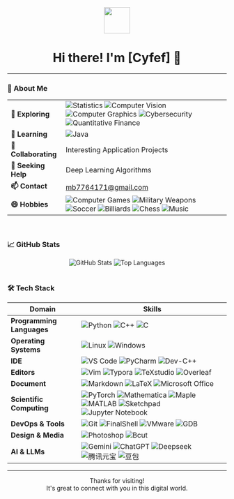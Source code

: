 <div align="center">
  <img src="你的图片链接或相对路径" width="60"/>
  <h1>Hi there! I'm [Cyfef] 👋</h1>
</div>

---

### 🚀 About Me

| | |
| :--- | :--- |
| **🔭 Exploring** | ![Statistics](https://img.shields.io/badge/-Statistics-2F6B8F?style=flat&logo=jupyter&logoColor=white) ![Computer Vision](https://img.shields.io/badge/-Computer%20Vision-FF5722?style=flat&logo=opencv&logoColor=white) ![Computer Graphics](https://img.shields.io/badge/-Computer%20Graphics-4CAF50?style=flat&logo=opengl&logoColor=white) ![Cybersecurity](https://img.shields.io/badge/-Cybersecurity-673AB7?style=flat&logo=c&logoColor=white) ![Quantitative Finance](https://img.io/badge/-Quantitative%20Finance-009688?style=flat&logo=cplusplus&logoColor=white) |
| **🌱 Learning** | ![Java](https://img.shields.io/badge/-Java-E34A49?style=flat&logo=java&logoColor=white) |
| **👯 Collaborating** | Interesting Application Projects |
| **🤔 Seeking Help** | Deep Learning Algorithms |
| **📫 Contact** | [mb7764171@gmail.com](mailto:mb7764171@gmail.com) |
| **😄 Hobbies** | ![Computer Games](https://img.shields.io/badge/-Games-FFC107?style=flat) ![Military Weapons](https://img.shields.io/badge/-Military%20Weapons-607D8B?style=flat) ![Soccer](https://img.io/badge/-Soccer-795548?style=flat) ![Billiards](https://img.shields.io/badge/-Billiards-00BCD4?style=flat) ![Chess](https://img.shields.io/badge/-Chess-3F51B5?style=flat) ![Music](https://img.shields.io/badge/-Music-9C27B0?style=flat) |
<br>

### 📈 GitHub Stats

<div align="center">
  <img src="https://github-readme-stats.vercel.app/api?username=Cyfef&show_icons=true&theme=dark" alt="GitHub Stats" />
  <img src="https://github-readme-stats.vercel.app/api/top-langs/?username=Cyfef&layout=compact&theme=dark" alt="Top Languages" />
</div>

<br>

### 🛠️ Tech Stack

| Domain                   | Skills                                                                                             |
| ------------------------ | -------------------------------------------------------------------------------------------------- |
| **Programming Languages** | ![Python](https://img.shields.io/badge/-Python-3776AB?style=flat-square&logo=python&logoColor=white) ![C++](https://img.shields.io/badge/-C++-00599C?style=flat-square&logo=cplusplus&logoColor=white) ![C](https://img.shields.io/badge/-C-A8B9CC?style=flat-square&logo=c&logoColor=white)  |
| **Operating Systems** | ![Linux](https://img.shields.io/badge/-Linux-FCC624?style=flat-square&logo=linux&logoColor=black) ![Windows](https://img.shields.io/badge/-Windows-0078D6?style=flat-square&logo=windows&logoColor=white)  |
| **IDE** | ![VS Code](https://img.shields.io/badge/-VSCode-007ACC?style=flat-square&logo=visual-studio-code&logoColor=white)  ![PyCharm](https://img.shields.io/badge/-PyCharm-000000?style=flat-square&logo=pycharm&logoColor=white)  ![Dev-C++](https://img.shields.io/badge/-Dev--C++-003399?style=flat-square&logo=cplusplus&logoColor=white)  |
| **Editors** | ![Vim](https://img.shields.io/badge/-Vim-019733?style=flat-square&logo=vim&logoColor=white) ![Typora](https://img.shields.io/badge/-Typora-000000?style=flat-square&logo=typora&logoColor=white) ![TeXstudio](https://img.shields.io/badge/-TeXstudio-4B2E83?style=flat-square&logo=tex&logoColor=white) ![Overleaf](https://img.shields.io/badge/-Overleaf-47B256?style=flat-square&logo=overleaf&logoColor=white) |
| **Document** | ![Markdown](https://img.shields.io/badge/-Markdown-000000?style=flat-square&logo=markdown&logoColor=white) ![LaTeX](https://img.shields.io/badge/-LaTeX-47B256?style=flat-square&logo=latex&logoColor=white) ![Microsoft Office](https://img.shields.io/badge/-Microsoft%20Office-258025?style=flat-square&logo=microsoft-office&logoColor=white) |
| **Scientific Computing** | ![PyTorch](https://img.shields.io/badge/-PyTorch-EE4C2C?style=flat-square&logo=pytorch&logoColor=white) ![Mathematica](https://img.shields.io/badge/-Mathematica-ED1C24?style=flat-square&logo=wolfram&logoColor=white) ![Maple](https://img.shields.io/badge/-Maple-000000?style=flat-square) ![MATLAB](https://img.shields.io/badge/-MATLAB-0076A8?style=flat-square&logo=matlab&logoColor=white) ![Sketchpad](https://img.shields.io/badge/-Sketchpad-006C74?style=flat-square) ![Jupyter Notebook](https://img.shields.io/badge/-Jupyter-F37626?style=flat-square&logo=jupyter&logoColor=white) |
| **DevOps & Tools** | ![Git](https://img.shields.io/badge/-Git-F05032?style=flat-square&logo=git&logoColor=white) ![FinalShell](https://img.shields.io/badge/-FinalShell-448AFF?style=flat-square) ![VMware](https://img.shields.io/badge/-VMware-607D8B?style=flat-square&logo=vmware&logoColor=white) ![GDB](https://img.shields.io/badge/-GDB-616161?style=flat-square) |
| **Design & Media** | ![Photoshop](https://img.shields.io/badge/-Photoshop-31A8FF?style=flat-square&logo=adobe-photoshop&logoColor=white) ![Bcut](https://img.shields.io/badge/-Bcut-FF9900?style=flat-square) |
| **AI & LLMs** | ![Gemini](https://img.shields.io/badge/-Gemini-4185F4?style=flat-square&logo=google-gemini&logoColor=white) ![ChatGPT](https://img.shields.io/badge/-ChatGPT-10A37F?style=flat-square&logo=openai&logoColor=white) ![Deepseek](https://img.shields.io/badge/-Deepseek-1B3B6D?style=flat-square) ![腾讯元宝](https://img.shields.io/badge/-腾讯元宝-14B9C8?style=flat-square) ![豆包](https://img.shields.io/badge/-豆包-60BF2A?style=flat-square) |
---



<div align="center">
  <p>Thanks for visiting! <br> It's great to connect with you in this digital world.</p>
</div>
